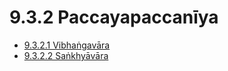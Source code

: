 # 9.3.2 Paccayapaccanīya

* [9.3.2.1 Vibhaṅgavāra](9.3.2/9.3.2.1.md)
* [9.3.2.2 Saṅkhyāvāra](9.3.2/9.3.2.2.md)
